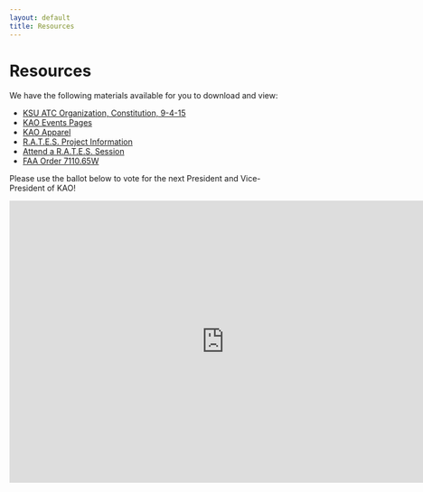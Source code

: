 ```yaml
---
layout: default
title: Resources
---
```

# Resources


We have the following materials available for you to download and view:

- [KSU ATC Organization, Constitution, 9-4-15](https://www.dropbox.com/s/ot3y710tvfaeqdk/KAO%20Constitution%20-%20Eff.%20Fall%202015.docx?dl=0)
- [KAO Events Pages](/events/)
- [KAO Apparel](/apparel/)
- [R.A.T.E.S. Project Information](/rates/)
- [Attend a R.A.T.E.S. Session](/rates/signup/)
- [FAA Order 7110.65W](http://www.faa.gov/documentlibrary/media/order/atc.pdf)

Please use the ballot below to vote for the next President and Vice-President of KAO!

<iframe src="https://docs.google.com/a/kentstateatc.org/forms/d/1jxtBXo92pFPX6Q22XdjwWB8n2UXNfeS26XzdL1WoyOA/viewform?embedded=true" width="760" height="500" frameborder="0" marginheight="0" marginwidth="0">Loading...</iframe>



